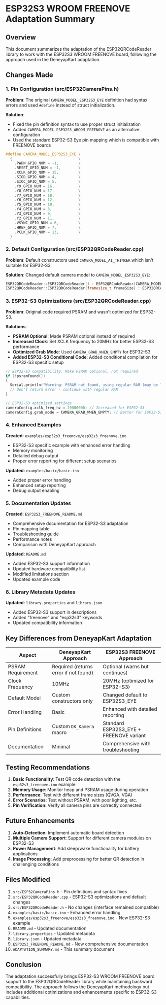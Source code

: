 # ESP32S3 WROOM FREENOVE Adaptation Summary

## Overview
This document summarizes the adaptation of the ESP32QRCodeReader library to work with the ESP32S3 WROOM FREENOVE board, following the approach used in the DeneyapKart adaptation.

## Changes Made

### 1. Pin Configuration (src/ESP32CameraPins.h)
**Problem**: The original `CAMERA_MODEL_ESP32S3_EYE` definition had syntax errors and used `#define` instead of struct initialization.

**Solution**: 
- Fixed the pin definition syntax to use proper struct initialization
- Added `CAMERA_MODEL_ESP32S3_WROOM_FREENOVE` as an alternative configuration
- Used the standard ESP32-S3 Eye pin mapping which is compatible with FREENOVE boards

```cpp
#define CAMERA_MODEL_ESP32S3_EYE \
  {                              \
    .PWDN_GPIO_NUM = -1,         \
    .RESET_GPIO_NUM = -1,        \
    .XCLK_GPIO_NUM = 15,         \
    .SIOD_GPIO_NUM = 4,          \
    .SIOC_GPIO_NUM = 5,          \
    .Y9_GPIO_NUM = 16,           \
    .Y8_GPIO_NUM = 17,           \
    .Y7_GPIO_NUM = 18,           \
    .Y6_GPIO_NUM = 12,           \
    .Y5_GPIO_NUM = 10,           \
    .Y4_GPIO_NUM = 8,            \
    .Y3_GPIO_NUM = 9,            \
    .Y2_GPIO_NUM = 11,           \
    .VSYNC_GPIO_NUM = 6,         \
    .HREF_GPIO_NUM = 7,          \
    .PCLK_GPIO_NUM = 13,         \
  }
```

### 2. Default Configuration (src/ESP32QRCodeReader.cpp)
**Problem**: Default constructors used `CAMERA_MODEL_AI_THINKER` which isn't suitable for ESP32-S3.

**Solution**: Changed default camera model to `CAMERA_MODEL_ESP32S3_EYE`:
```cpp
ESP32QRCodeReader::ESP32QRCodeReader() : ESP32QRCodeReader(CAMERA_MODEL_ESP32S3_EYE, FRAMESIZE_QVGA)
ESP32QRCodeReader::ESP32QRCodeReader(framesize_t frameSize) : ESP32QRCodeReader(CAMERA_MODEL_ESP32S3_EYE, frameSize)
```

### 3. ESP32-S3 Optimizations (src/ESP32QRCodeReader.cpp)
**Problem**: Original code required PSRAM and wasn't optimized for ESP32-S3.

**Solutions**:
- **PSRAM Optional**: Made PSRAM optional instead of required
- **Increased Clock**: Set XCLK frequency to 20MHz for better ESP32-S3 performance
- **Optimized Grab Mode**: Used `CAMERA_GRAB_WHEN_EMPTY` for ESP32-S3
- **Added ESP32-S3 Conditional Code**: Added conditional compilation for ESP32-S3 specific setup

```cpp
// ESP32-S3 compatibility: Make PSRAM optional, not required
if (!psramFound())
{
  Serial.println("Warning: PSRAM not found, using regular RAM (may be limited)");
  // Don't return error - continue with regular RAM
}

// ESP32-S3 optimized settings
cameraConfig.xclk_freq_hz = 20000000; // Increased for ESP32-S3
cameraConfig.grab_mode = CAMERA_GRAB_WHEN_EMPTY; // Better for ESP32-S3
```

### 4. Enhanced Examples
**Created**: `examples/esp32s3_freenove/esp32s3_freenove.ino`
- ESP32-S3 specific example with enhanced error handling
- Memory monitoring
- Detailed debug output
- Proper error reporting for different setup scenarios

**Updated**: `examples/basic/basic.ino`
- Added proper error handling
- Enhanced setup reporting
- Debug output enabling

### 5. Documentation Updates
**Created**: `ESP32S3_FREENOVE_README.md`
- Comprehensive documentation for ESP32-S3 adaptation
- Pin mapping table
- Troubleshooting guide
- Performance notes
- Comparison with DeneyapKart approach

**Updated**: `README.md`
- Added ESP32-S3 support information
- Updated hardware compatibility list
- Modified limitations section
- Updated example code

### 6. Library Metadata Updates
**Updated**: `library.properties` and `library.json`
- Added ESP32-S3 support in descriptions
- Added "freenove" and "esp32s3" keywords
- Updated compatibility information

## Key Differences from DeneyapKart Adaptation

| Aspect | DeneyapKart Approach | ESP32S3 FREENOVE Approach |
|--------|---------------------|---------------------------|
| PSRAM Requirement | Required (returns error if not found) | Optional (warns but continues) |
| Clock Frequency | 10MHz | 20MHz (optimized for ESP32-S3) |
| Default Model | Custom constructors only | Changed default to ESP32S3_EYE |
| Error Handling | Basic | Enhanced with detailed reporting |
| Pin Definitions | Custom `DK_Kamera` macro | Standard ESP32S3_EYE + FREENOVE variant |
| Documentation | Minimal | Comprehensive with troubleshooting |

## Testing Recommendations

1. **Basic Functionality**: Test QR code detection with the `esp32s3_freenove.ino` example
2. **Memory Usage**: Monitor heap and PSRAM usage during operation
3. **Performance**: Test with different frame sizes (QVGA, VGA)
4. **Error Scenarios**: Test without PSRAM, with poor lighting, etc.
5. **Pin Verification**: Verify all camera pins are correctly connected

## Future Enhancements

1. **Auto-Detection**: Implement automatic board detection
2. **Multiple Camera Support**: Support for different camera modules on ESP32-S3
3. **Power Management**: Add sleep/wake functionality for battery applications
4. **Image Processing**: Add preprocessing for better QR detection in challenging conditions

## Files Modified

1. `src/ESP32CameraPins.h` - Pin definitions and syntax fixes
2. `src/ESP32QRCodeReader.cpp` - ESP32-S3 optimizations and default changes
3. `src/ESP32QRCodeReader.h` - No changes (interface remained compatible)
4. `examples/basic/basic.ino` - Enhanced error handling
5. `examples/esp32s3_freenove/esp32s3_freenove.ino` - New ESP32-S3 example
6. `README.md` - Updated documentation
7. `library.properties` - Updated metadata
8. `library.json` - Updated metadata
9. `ESP32S3_FREENOVE_README.md` - New comprehensive documentation
10. `ADAPTATION_SUMMARY.md` - This summary document

## Conclusion

The adaptation successfully brings ESP32-S3 WROOM FREENOVE board support to the ESP32QRCodeReader library while maintaining backward compatibility. The approach follows the DeneyapKart methodology but includes additional optimizations and enhancements specific to ESP32-S3 capabilities.